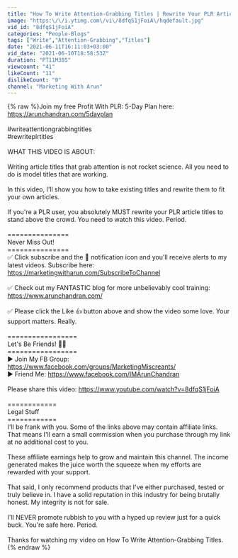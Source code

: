 ```yaml
---
title: "How To Write Attention-Grabbing Titles | Rewrite Your PLR Article Titles Easily"
image: "https:\/\/i.ytimg.com\/vi\/8dfqS1jFoiA\/hqdefault.jpg"
vid_id: "8dfqS1jFoiA"
categories: "People-Blogs"
tags: ["Write","Attention-Grabbing","Titles"]
date: "2021-06-11T16:11:03+03:00"
vid_date: "2021-06-10T18:58:53Z"
duration: "PT11M38S"
viewcount: "41"
likeCount: "11"
dislikeCount: "0"
channel: "Marketing With Arun"
---
```

{% raw %}Join my free Profit With PLR: 5-Day Plan here: <a rel="nofollow" target="blank" href="https://arunchandran.com/5dayplan">https://arunchandran.com/5dayplan</a><br /><br />#writeattentiongrabbingtitles<br />#rewriteplrtitles<br /><br />WHAT THIS VIDEO IS ABOUT:<br /><br />Writing article titles that grab attention is not rocket science. All you need to do is model titles that are working. <br /><br />In this video, I'll show you how to take existing titles and rewrite them to fit your own articles. <br /><br />If you're a PLR user, you absolutely MUST rewrite your PLR article titles to stand above the crowd. You need to watch this video. Period.<br /><br />===============<br />Never Miss Out! <br />===============<br />✅  Click subscribe and the 🔔 notification icon and you'll receive alerts to my latest videos. Subscribe here: <a rel="nofollow" target="blank" href="https://marketingwitharun.com/SubscribeToChannel">https://marketingwitharun.com/SubscribeToChannel</a><br /><br />✅ Check out my FANTASTIC blog for more unbelievably cool training: <a rel="nofollow" target="blank" href="https://www.arunchandran.com/">https://www.arunchandran.com/</a><br /><br />✅ Please click the Like 👍 button above and show the video some love. Your support matters. Really.<br /><br />=================<br />Let's Be Friends! 🙋‍♂️<br />=================<br />▶  Join My FB Group: <a rel="nofollow" target="blank" href="https://www.facebook.com/groups/MarketingMiscreants/">https://www.facebook.com/groups/MarketingMiscreants/</a><br />▶  Friend Me: <a rel="nofollow" target="blank" href="https://www.facebook.com/IMArunChandran">https://www.facebook.com/IMArunChandran</a><br /><br />Please share this video: <a rel="nofollow" target="blank" href="https://www.youtube.com/watch?v=8dfqS1jFoiA">https://www.youtube.com/watch?v=8dfqS1jFoiA</a><br /><br />============<br />Legal Stuff<br />============<br />I'll be frank with you. Some of the links above may contain affiliate links. That means I'll earn a small commission when you purchase through my link at no additional cost to you.<br /><br />These affiliate earnings help to grow and maintain this channel. The income generated makes the juice worth the squeeze when my efforts are rewarded with your support. <br /><br />That said, I only recommend products that I've either purchased, tested or truly believe in. I have a solid reputation in this industry for being brutally honest. My integrity is not for sale.<br /><br />I'll NEVER promote rubbish to you with a hyped up review just for a quick buck. You're safe here. Period.<br /><br />Thanks for watching my video on How To Write Attention-Grabbing Titles.{% endraw %}
